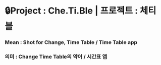 # 🔒Project : Che.Ti.Ble | 프로젝트 : 체티블
### Mean : Shot for Change, Time Table / Time Table app
### 의미 : Change Time Table의 약어 / 시간표 앱

